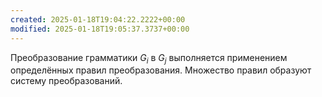 ```yaml
---
created: 2025-01-18T19:04:22.2222+00:00
modified: 2025-01-18T19:05:37.3737+00:00
---
```

Преобразование грамматики $G_i$ в $G_j$ выполняется применением
определённых правил преобразования. Множество правил образуют систему
преобразований.